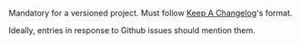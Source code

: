 Mandatory for a versioned project. Must follow [Keep A Changelog](https://keepachangelog.com/en/1.1.0/)'s format.

Ideally, entries in response to Github issues should mention them.